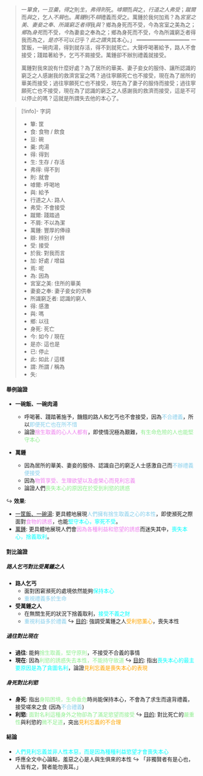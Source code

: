 > 一*簞食*，一*豆羹*，*得*之則*生*，*弗得則*死。*嘑爾*而*與*之，*行道之人弗受*；*蹴爾*而*與*之，乞人*不屑*也。*萬鍾*則不*辯*禮義而*受*之。萬鍾於我何加焉？為*宮室之美*、*妻妾之奉*、*所識窮乏者得*我*與*？鄉為身死而不受，今為宮室之美為之；*鄉*為*身死*而不受，*今*為妻妾之奉為之；鄉為身死而不受，今為所識窮乏者得我而為之，*是亦*不可以*已*乎？*此之謂失*其本心。」
> ━━━━━━━━━━
> 一筐飯，一碗肉湯，得到就存活，得不到就死亡。大聲呼喝著給予，路人不會接受；踐踏著給予，乞丐不屑接受。萬鍾卻不辦別禮義就接受。
> 
> 萬鍾對我來說有什麼好處？為了居所的華美、妻子妾女的服侍、讓所認識的窮乏之人感謝我的救濟宮室之嗎？過往寧願死亡也不接受，現在為了居所的華美而接受；過往寧願死亡也不接受，現在為了妻子的服侍而接受；過往寧願死亡也不接受，現在為了認識的窮乏之人感謝我的救濟而接受，這是不可以停止的嗎？這就是所謂失去他的本心了。

> [!info]- 字詞
> - 簞: 筐
> - 食: 食物 / 飲食
> - 豆: 碗
> - 羹: 肉湯
> - 得: 得到
> - 生: 生存 / 存活
> - 弗得: 得不到
> - 則: 就會
> - 嘑爾: 呼喝地
> - 與: 給予
> - 行道之人: 路人
> - 弗受: 不會接受
> - 蹴爾: 踐踏過
> - 不屑: 不以為潔
> - 萬鍾: 豐厚的俸祿
> - 辯: 辨别 / 分辨
> - 受: 接受
> - 於我: 對我而言
> - 加: 好處 / 增益
> - 焉: 呢
> - 為: 因為
> - 宮室之美: 住所的華美
> - 妻妾之奉: 妻子妾女的供奉
> - 所識窮乏者: 認識的窮人
> - 得: 感激
> - 與: 嗎
> - 鄉: 以往
> - 身死: 死亡
> - 今: 如今 / 現在
> - 是亦: 這也是
> - 已: 停止
> - 此: 如此 / 這樣
> - 謂: 所謂 / 稱為
> - 失: 

#### 舉例論證
- **一碗飯、一碗肉湯**
	- 呼喝著、踐踏著施予，饑餓的路人和乞丐也不會接受，因為<span style="color: skyblue">不合禮義</span>，所以<span style="color: skyblue">即便死亡也在所不惜</span>
	- 論證<span style="color: violet">捨生取義的心人人都有</span>，即使情況極為艱難，<span style="color: lightgreen">有生命危險的人也能堅守本心</span>

- **萬鍾**
	- 因為居所的華美、妻妾的服侍、認識自己的窮乏人士感激自己而<span style="color: skyblue">不辦禮義便接受</span>
	- 因為<span style="color: violet">物質享受、生理欲望以及虛榮心而見利忘義</span>
	- 論證人們<span style="color: lightgreen">喪失本心的原因在於受到利慾的誘惑</span>

↪️ **效果**:
- <u>一筐飯、一碗湯</u>: 更具體​​地展現<span style="color: skyblue">人們擁有捨生取義之心的本性</span>，即使瀕死之際面對<span style="color: violet">食物的誘惑</span>，也能<span style="color: aqua">堅守本心，寧死不受</span>。
- <u>萬鍾</u>: 更具體地展現人們會<span style="color: violet">因為各種利益和慾望的誘惑</span>而迷失其中，<span style="color: aqua">喪失本心，捨義取利</span>。

#### 對比論證
##### 路人乞丐對比受萬鍾之人
- **路人乞丐**
	- 面對困窘瀕死的處境依然能夠<span style="color: aqua">保持本心</span>
	- <span style="color: skyblue">重視禮義多於生命</span>
- **受萬鍾之人**
	- 在無關生死的狀況下捨義取利，<span style="color: aqua">接受不義之財</span>
	- <span style="color: skyblue">重視利益多於禮義</span>
↪️ <u>目的</u>: 強調受萬鍾之人<span style="color: orange">受利慾薰心</span>，喪失本性

##### 過往對比現在
- **過往**: 能夠<span style="color: lightgreen">捨生取義，堅守原則</span>，不接受不合義的事情
- **現在**: 因為<span style="color: lightgreen">利慾的誘惑失去本性，不能持守故道</span>
↪️ <u>目的</u>: 指出<span style="color: aqua">喪失本心的最主要原因是為了貪圖名利</span>，論證<span style="color: orange">見利忘義是喪失本心的表現</span>

##### 身死對比利慾
- **身死**: 指出<span style="color: lightgreen">身陷困境，生命垂危</span>時尚能保持本心，不會為了求生而違背禮義，接受嗟來之食 (因為<span style="color: skyblue">不合禮義</span>)
- **利慾**: <span style="color: lightgreen">面對名利這種身外之物卻為了滿足慾望而接受</span>
↪️ <u>目的</u>: 對比死亡的<span style="color: lightgreen">嚴重性</span>與利慾的<span style="color: lightgreen">微不足道</span>，突出<span style="color: orange">見利忘義的不合理</span>

#### 結論
- <span style="color: aqua">人們見利忘義並非人性本惡，而是因為種種利益慾望才會喪失本心</span>
- 呼應全文中心論點，羞惡之心是人與生俱來的本性
  ↪️ 「非獨賢者有是心也，人皆有之，賢者能勿喪耳。」
